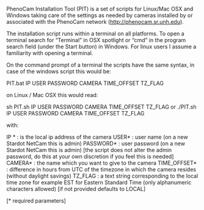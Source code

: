 PhenoCam Installation Tool (PIT) is a set of scripts for Linux/Mac OSX and Windows taking care of the settings as needed by cameras installed by or associated with the PhenoCam network (http://phenocam.sr.unh.edu).

The installation script runs within a terminal on all platforms. To open a terminal search for “Terminal” in OSX spotlight or “cmd” in the program search field (under the Start button) in Windows. For linux users I assume a familiarity with opening a terminal.

On the command prompt of a terminal the scripts have the same syntax, in case of the windows script this would be:

PIT.bat IP USER PASSWORD CAMERA TIME_OFFSET TZ_FLAG

on Linux / Mac OSX this would read:

sh PIT.sh IP USER PASSWORD CAMERA TIME_OFFSET TZ_FLAG
or
./PIT.sh IP USER PASSWORD CAMERA TIME_OFFSET TZ_FLAG

with:

IP *			: is the local ip address of the camera
USER*			: user name (on a new Stardot NetCam this is admin)
PASSWORD* 		: user password (on a new Stardot NetCam this is admin)
			  [the script does not alter the admin password, 
			  do this at your own discretion if you feel this is needed]
CAMERA*			: the name which you want to give to the camera
TIME_OFFSET* 		: difference in hours from UTC of the timezone in which the camera resides
 			  (without daylight savings)
TZ_FLAG 		: a text string corresponding to the local time zone for example EST 
			  for Eastern Standard Time (only alphanumeric characters allowed)
			  [if not provided defaults to LOCAL]

[* required parameters]
